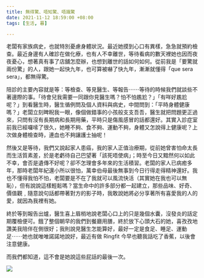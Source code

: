 ```yaml
---
title: 無得驚、唔知驚、唔識驚
date: 2021-11-12 18:59:00 +08:00
tags: [生活, 暮]

---
```


  
  
  
老闆有家族病史，也就特別憂慮身體狀況。最近她摸到心口有異樣，急急就預約檢查。最近身邊有人確診在做化療，也有人不幸離世，等待看病的數天裡她也因而夜夜憂心，想著真有事了店舖怎麼辦，也想到離世的話如何如何。從前我是「要驚就兩份驚」的人，跟她一起快九年，也可算被嚇了快九年，漸漸就懂得「que sera sera」，都無得驚。  
  
陪診的主要內容就是等：等檢查、等見醫生、等報告⋯⋯等待的時候我們就談些不著邊際的事。「待會兒我需要一同跟你見醫生嗎？怕不怕尷尬？」「有咩好尷尬呢？」到看醫生時，醫生循例問及個人資料與病史，中間問到：「平時身體健康嗎？」老闆立刻睥睨我一眼，像個做錯事的小孩般支支吾吾，醫生就把問題更正過來，只問有沒有長期病和長期用藥，平時只是傷風感冒的話都還好。其實入診症室前我已經囉嗦了很久，她睡不夠、食不夠、運動不夠，身體又怎說得上健康呢？上次做身體檢查時，連血也不夠讓護士抽呢！  
  
然後又是等待，我們又說起家人患癌，我的家人正值治療期，從前她曾害怕命太長而生活質素差，於是老虧待自己巴望著「該死唔使病」；時至今日又黯然何以如此不幸，會否是遺傳不好呢？卻不怎理會多年來的生活積習。老闆的家人已病癒多年，那時老闆年紀還小所以很怕，萬幸伯母最後無事到今日行得走得精神還好。我也不懂得我怕不怕，老闆要是不在了我就可以風流快活（其實她在我也可以無恥），但有說說這樣輕鬆嗎？當生命中的許多部分都一起建立，那些品味、好奇、價值觀﹐隨意說句話都帶著對方的影子時，我敢說她將必分享著所有喜愛我的人的愛，就因為我裡有她。  
  
終於等到報告出爐，醫生喜上眉梢地說老闆心口上的只是幾個水囊，沒發炎的話定期覆檢便可。餓了整個朝早的我們到餐廳用膳，終於放下心頭大石的她，喜孜孜地讚美我陪伴在側很好；我則說見醫生怎能算好，最好一定是食足、睡足、運動足⋯⋯她也就唯唯諾諾地說好，最近有做 Ringfit 今早也聽我話吃了香蕉，以後會注意健康。  
  
而我們都知道，這不會是她說這些屁話的最後一次。  
  
[![](https://1.bp.blogspot.com/-f7Yb3zZdpJA/YY5IsT0D18I/AAAAAAAAIao/UaVJoqGtzxcFv9GzQvfPumnHu-c92BGTwCLcBGAsYHQ/s320/DSC00023.JPG)](https://1.bp.blogspot.com/-f7Yb3zZdpJA/YY5IsT0D18I/AAAAAAAAIao/UaVJoqGtzxcFv9GzQvfPumnHu-c92BGTwCLcBGAsYHQ/s2048/DSC00023.JPG)
  
  
